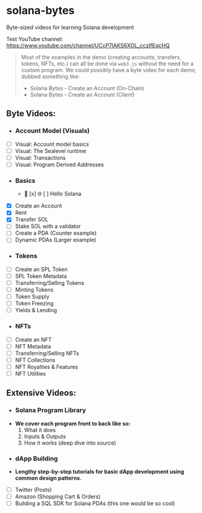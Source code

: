 # solana-bytes
Byte-sized videos for learning Solana development

Test YouTube channel: https://www.youtube.com/channel/UCcP7lAKS6XOL_cczIfEqcHQ


> Most of the examples in the demo (creating accounts, transfers, tokens, NFTs, etc.) can all be done via `web3.js` without the need for a custom program. We could possibly have a byte video for each demo; dubbed something like:
> - Solana Bytes - Create an Account (On-Chain)
> - Solana Bytes - Create an Account (Client)


## Byte Videos:
- ### Account Model (Visuals)
- [ ] Visual: Account model basics
- [ ] Visual: The Sealevel runtime
- [ ] Visual: Transactions
- [ ] Visual: Program Derived Addresses
* ### Basics
    * :crab: [x]    :globe_with_meridians: [ ]   Hello Solana
- [x] Create an Account
- [x] Rent
- [x] Transfer SOL
- [ ] Stake SOL with a validator
- [ ] Create a PDA (Counter example)
- [ ] Dynamic PDAs (Larger example)
- ### Tokens
- [ ] Create an SPL Token
- [ ] SPL Token Metadata
- [ ] Transferring/Selling Tokens
- [ ] Minting Tokens
- [ ] Token Supply
- [ ] Token Freezing
- [ ] Yields & Lending
- ### NFTs
- [ ] Create an NFT
- [ ] NFT Metadata
- [ ] Transferring/Selling NFTs
- [ ] NFT Collections
- [ ] NFT Royalties & Features
- [ ] NFT Utilities

## Extensive Videos:
- ### Solana Program Library
- **We cover each program front to back like so:**
  1. What it does
  2. Inputs & Outputs
  3. How it works (deep dive into source)
- ### dApp Building
- **Lengthy step-by-step tutorials for basic dApp development using common design patterns.**
- [ ] Twitter (Posts)
- [ ] Amazon (Shopping Cart & Orders)
- [ ] Building a SQL SDK for Solana PDAs (this one would be so cool)

